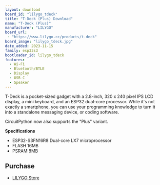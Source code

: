 ```yaml
---
layout: download
board_id: "lilygo_tdeck"
title: "T-Deck (Plus) Download"
name: "T-Deck (Plus)"
manufacturer: "LILYGO"
board_url:
 - "https://www.lilygo.cc/products/t-deck"
board_image: "lilygo_tdeck.jpg"
date_added: 2023-11-15
family: esp32s3
bootloader_id: lilygo_tdeck
features:
  - Wi-Fi
  - Bluetooth/BTLE
  - Display
  - USB-C
  - Speaker
---
```


T-Deck is a pocket-sized gadget with a 2.8-inch, 320 x 240 pixel IPS LCD display, a mini keyboard, and an ESP32 dual-core processor. While it's not exactly a smartphone, you can use your programming knowledge to turn it into a standalone messaging device, or coding software.

CircuitPython now also supports the "Plus" variant.

**Specifications**

- ESP32-S3FN16R8 Dual-core LX7 microprocessor
- FLASH 16MB
- PSRAM 8MB

## Purchase

* [LILYGO Store](https://www.lilygo.cc/products/t-deck)
